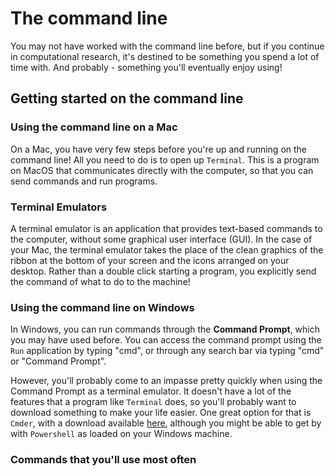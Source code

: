 # The command line

You may not have worked with the command line before, but if you continue in computational research, it's destined to be something you spend a lot of time with. And probably - something you'll eventually enjoy using!

## Getting started on the command line

### Using the command line on a Mac

On a Mac, you have very few steps before you're up and running on the command line! All you need to do is to open up `Terminal`. This is a program on MacOS that communicates directly with the computer, so that you can send commands and run programs.

<div class="panel panel-primary">
  <div class="panel-heading">
    <h3 class="panel-title">Terminal Emulators</h3>
  </div>
  <div class="panel-body">
    A terminal emulator is an application that provides text-based commands to the computer, without some graphical user interface (GUI). In the case of your Mac, the terminal emulator takes the place of the clean graphics of the ribbon at the bottom of your screen and the icons arranged on your desktop. Rather than a double click starting a program, you explicitly send the command of what to do to the machine! 
  </div>
</div>

### Using the command line on Windows

In Windows, you can run commands through the **Command Prompt**, which you may have used before. You can access the command prompt using the `Run` application by typing "cmd", or through any search bar via typing "cmd" or "Command Prompt".

However, you'll probably come to an impasse pretty quickly when using the Command Prompt as a terminal emulator. It doesn't have a lot of the features that a program like `Terminal` does, so you'll probably want to download something to make your life easier. One great option for that is `Cmder`, with a download available [here](https://github.com/cmderdev/cmder/releases/download/v1.3.11/cmder.zip), although you might be able to get by with `Powershell` as loaded on your Windows machine.

### Commands that you'll use most often

